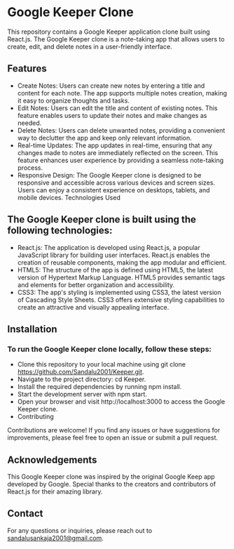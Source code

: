 # Google Keeper Clone

This repository contains a Google Keeper application clone built using React.js. The Google Keeper clone is a note-taking app that allows users to create, edit, and delete notes in a user-friendly interface.

## Features

* Create Notes: Users can create new notes by entering a title and content for each note. The app supports multiple notes creation, making it easy to organize thoughts and tasks.
* Edit Notes: Users can edit the title and content of existing notes. This feature enables users to update their notes and make changes as needed.
* Delete Notes: Users can delete unwanted notes, providing a convenient way to declutter the app and keep only relevant information.
* Real-time Updates: The app updates in real-time, ensuring that any changes made to notes are immediately reflected on the screen. This feature enhances user experience by providing a seamless note-taking process.
* Responsive Design: The Google Keeper clone is designed to be responsive and accessible across various devices and screen sizes. Users can enjoy a consistent experience on desktops, tablets, and mobile devices.
Technologies Used

## The Google Keeper clone is built using the following technologies:

* React.js: The application is developed using React.js, a popular JavaScript library for building user interfaces. React.js enables the creation of reusable components, making the app modular and efficient.
* HTML5: The structure of the app is defined using HTML5, the latest version of Hypertext Markup Language. HTML5 provides semantic tags and elements for better organization and accessibility.
* CSS3: The app's styling is implemented using CSS3, the latest version of Cascading Style Sheets. CSS3 offers extensive styling capabilities to create an attractive and visually appealing interface.


## Installation

### To run the Google Keeper clone locally, follow these steps:

* Clone this repository to your local machine using git clone https://github.com/Sandalu2001/Keeper.git.
* Navigate to the project directory: cd Keeper.
* Install the required dependencies by running npm install.
* Start the development server with npm start.
* Open your browser and visit http://localhost:3000 to access the Google Keeper clone.
* Contributing

Contributions are welcome! If you find any issues or have suggestions for improvements, please feel free to open an issue or submit a pull request.

## Acknowledgements

This Google Keeper clone was inspired by the original Google Keep app developed by Google. Special thanks to the creators and contributors of React.js for their amazing library.

## Contact

For any questions or inquiries, please reach out to sandalusankaja2001@gmail.com.
